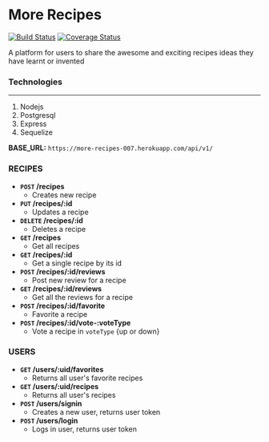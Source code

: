 # More Recipes 
[![Build Status](https://travis-ci.org/tobyleye/More-Recipes.svg?branch=develop)](https://travis-ci.org/tobyleye/More-Recipes)
[![Coverage Status](https://coveralls.io/repos/github/tobyleye/More-Recipes/badge.svg?branch=develop)](https://coveralls.io/github/tobyleye/More-Recipes?branch=develop)

A platform for users to share the awesome and exciting recipes ideas they have learnt or invented

### Technologies
-----

 1. Nodejs
 1. Postgresql
 1. Express
 1. Sequelize

**BASE_URL:** `https://more-recipes-007.herokuapp.com/api/v1/`

### RECIPES
- **`POST` /recipes**
  - Creates new recipe
- **`PUT` /recipes/:id**
  - Updates a recipe
- **`DELETE` /recipes/:id**
  - Deletes a recipe
- **`GET` /recipes**
  - Get all recipes
- **`GET` /recipes/:id**
  - Get a single recipe by its id
- **`POST` /recipes/:id/reviews**
  - Post new review for a recipe
- **`GET` /recipes/:id/reviews**
  - Get all the reviews for a recipe
- **`POST` /recipes/:id/favorite**
  - Favorite a recipe
- **`POST` /recipes/:id/vote-:voteType**
  - Vote a recipe in `voteType` {up or down}

### USERS

- **`GET` /users/:uid/favorites**
  - Returns all user's favorite recipes
- **`GET` /users/:uid/recipes**
  - Returns all user's recipes
- **`POST` /users/signin**
  - Creates a new user, returns user token
- **`POST` /users/login**
  - Logs in user, returns user token
